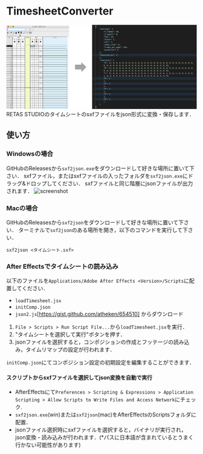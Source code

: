 # TimesheetConverter

![teaser](images/teaser.png)
RETAS STUDIOのタイムシートのsxfファイルをjson形式に変換・保存します．

## 使い方
### Windowsの場合
GitHubのReleasesから`sxf2json.exe`をダウンロードして好きな場所に置いて下さい．
sxfファイル，またはsxfファイルの入ったフォルダを`sxf2json.exe`にドラッグ&ドロップしてください．
sxfファイルと同じ階層にjsonファイルが出力されます．
![screenshot](images/screenshot.gif)

### Macの場合
GitHubのReleasesから`sxf2json`をダウンロードして好きな場所に置いて下さい．
ターミナルで`sxf2json`のある場所を開き，以下のコマンドを実行して下さい．
```
sxf2json <タイムシート.sxf>
```

### After Effectsでタイムシートの読み込み
以下のファイルを`Applications/Adobe After Effects <Version>/Scripts`に配置してください．
- `loadTimesheet.jsx`
- `initComp.json`
- `json2.js`[https://gist.github.com/atheken/654510] からダウンロード

1. `File > Scripts > Run Script File...`から`loadTimesheet.jsx`を実行．
2. "タイムシートを選択して実行"ボタンを押す．
3. jsonファイルを選択すると，コンポジションの作成とフッテージの読み込み，タイムリマップの設定が行われます．

`initComp.json`にてコンポジション設定の初期設定を編集することができます．

#### スクリプトからsxfファイルを選択してjson変換を自動で実行
- AfterEffectsにて`Preferences > Scripting & Expressions > Application Scripting > Allow Scripts to Write Files and Access Network`にチェック.
- `sxf2json.exe`(win)または`sxf2json`(mac)をAfterEffectsのScriptsフォルダに配置．
- jsonファイル選択時にsxfファイルを選択すると，バイナリが実行され，json変換・読み込みが行われます．(*パスに日本語が含まれているとうまく行かない可能性があります)